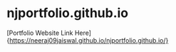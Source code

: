 # njportfolio.github.io
[Portfolio Website Link Here]{https://neeraj09jaiswal.github.io/njportfolio.github.io/}
